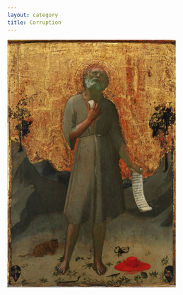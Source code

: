```yaml
---
layout: category
title: Corruption
---
```


<img alt="Take off your fancy hat, go preach in the Wilderness, and the sky will be full of glory." src="/_images/Corruption.png"/>
